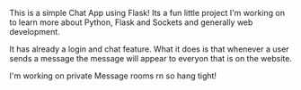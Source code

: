 This is a simple Chat App using Flask!
Its a fun little project I'm working on to learn more about Python, Flask and Sockets and generally web development.

It has already a login and chat feature. What it does is that whenever a user sends a message the message will
appear to everyon that is on the website.

I'm working on private Message rooms rn so hang tight!
